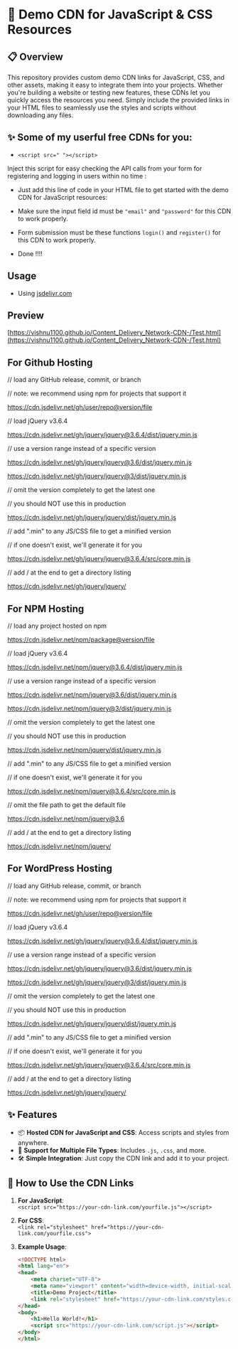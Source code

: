 # 🚀 Demo CDN for JavaScript & CSS Resources

## 📋 Overview  
This repository provides custom demo CDN links for JavaScript, CSS, and other assets, making it easy to integrate them into your projects. Whether you're building a website or testing new features, these CDNs let you quickly access the resources you need. Simply include the provided links in your HTML files to seamlessly use the styles and scripts without downloading any files.





## ✨ Some of my userful free CDNs for you: 

- `<script src=" "></script>` 

Inject this script for easy checking the API calls from your form for  registering and logging in users within no time :

- Just add this line of code in your HTML file to get started with the demo CDN for JavaScript resources:

- Make sure the input field id must be `"email"` and `"password"` for this  CDN to work properly.

- Form submission  must be these functions `login()` and `register()` for this CDN to work properly.


- Done !!!!




##  Usage 

- Using  [jsdelivr.com](https://www.jsdelivr.com/)


## Preview

[https://vishnu1100.github.io/Content_Delivery_Network-CDN-/Test.html](https://vishnu1100.github.io/Content_Delivery_Network-CDN-/Test.html)



## For Github Hosting

// load any GitHub release, commit, or branch

// note: we recommend using npm for projects that support it

https://cdn.jsdelivr.net/gh/user/repo@version/file


// load jQuery v3.6.4

https://cdn.jsdelivr.net/gh/jquery/jquery@3.6.4/dist/jquery.min.js


// use a version range instead of a specific version

https://cdn.jsdelivr.net/gh/jquery/jquery@3.6/dist/jquery.min.js

https://cdn.jsdelivr.net/gh/jquery/jquery@3/dist/jquery.min.js


// omit the version completely to get the latest one

// you should NOT use this in production

https://cdn.jsdelivr.net/gh/jquery/jquery/dist/jquery.min.js


// add ".min" to any JS/CSS file to get a minified version

// if one doesn't exist, we'll generate it for you

https://cdn.jsdelivr.net/gh/jquery/jquery@3.6.4/src/core.min.js


// add / at the end to get a directory listing

https://cdn.jsdelivr.net/gh/jquery/jquery/

## For NPM Hosting 

// load any project hosted on npm

https://cdn.jsdelivr.net/npm/package@version/file


// load jQuery v3.6.4

https://cdn.jsdelivr.net/npm/jquery@3.6.4/dist/jquery.min.js


// use a version range instead of a specific version

https://cdn.jsdelivr.net/npm/jquery@3.6/dist/jquery.min.js

https://cdn.jsdelivr.net/npm/jquery@3/dist/jquery.min.js


// omit the version completely to get the latest one

// you should NOT use this in production

https://cdn.jsdelivr.net/npm/jquery/dist/jquery.min.js


// add ".min" to any JS/CSS file to get a minified version

// if one doesn't exist, we'll generate it for you

https://cdn.jsdelivr.net/npm/jquery@3.6.4/src/core.min.js


// omit the file path to get the default file

https://cdn.jsdelivr.net/npm/jquery@3.6


// add / at the end to get a directory listing

https://cdn.jsdelivr.net/npm/jquery/

## For WordPress Hosting 

// load any GitHub release, commit, or branch

// note: we recommend using npm for projects that support it

https://cdn.jsdelivr.net/gh/user/repo@version/file


// load jQuery v3.6.4

https://cdn.jsdelivr.net/gh/jquery/jquery@3.6.4/dist/jquery.min.js


// use a version range instead of a specific version

https://cdn.jsdelivr.net/gh/jquery/jquery@3.6/dist/jquery.min.js

https://cdn.jsdelivr.net/gh/jquery/jquery@3/dist/jquery.min.js


// omit the version completely to get the latest one

// you should NOT use this in production

https://cdn.jsdelivr.net/gh/jquery/jquery/dist/jquery.min.js


// add ".min" to any JS/CSS file to get a minified version

// if one doesn't exist, we'll generate it for you

https://cdn.jsdelivr.net/gh/jquery/jquery@3.6.4/src/core.min.js


// add / at the end to get a directory listing

https://cdn.jsdelivr.net/gh/jquery/jquery/


## ✨ Features  
- 📦 **Hosted CDN for JavaScript and CSS**: Access scripts and styles from anywhere.  
- 📄 **Support for Multiple File Types**: Includes `.js`, `.css`, and more.  
- 🛠️ **Simple Integration**: Just copy the CDN link and add it to your project.

## 🚀 How to Use the CDN Links  

1. **For JavaScript**:  
   `<script src="https://your-cdn-link.com/yourfile.js"></script>`

2. **For CSS**:  
   `<link rel="stylesheet" href="https://your-cdn-link.com/yourfile.css">`

3. **Example Usage**:
   ```html
   <!DOCTYPE html>
   <html lang="en">
   <head>
       <meta charset="UTF-8">
       <meta name="viewport" content="width=device-width, initial-scale=1.0">
       <title>Demo Project</title>
       <link rel="stylesheet" href="https://your-cdn-link.com/styles.css">
   </head>
   <body>
       <h1>Hello World!</h1>
       <script src="https://your-cdn-link.com/script.js"></script>
   </body>
   </html>
